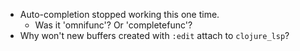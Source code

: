 - Auto-completion stopped working this one time.
  - Was it 'omnifunc'? Or 'completefunc'?
- Why won't new buffers created with `:edit` attach to `clojure_lsp`?
